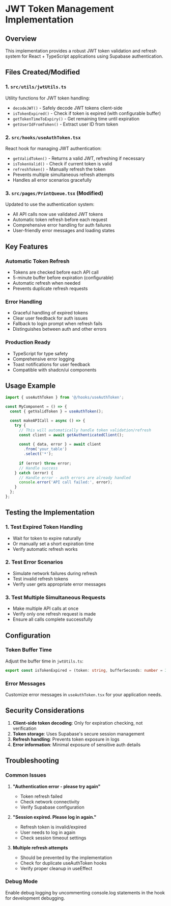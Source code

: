 # JWT Token Management Implementation

## Overview
This implementation provides a robust JWT token validation and refresh system for React + TypeScript applications using Supabase authentication.

## Files Created/Modified

### 1. `src/utils/jwtUtils.ts`
Utility functions for JWT token handling:
- `decodeJWT()` - Safely decode JWT tokens client-side
- `isTokenExpired()` - Check if token is expired (with configurable buffer)
- `getTokenTimeToExpiry()` - Get remaining time until expiration
- `getUserIdFromToken()` - Extract user ID from token

### 2. `src/hooks/useAuthToken.tsx`
React hook for managing JWT authentication:
- `getValidToken()` - Returns a valid JWT, refreshing if necessary
- `isTokenValid()` - Check if current token is valid
- `refreshToken()` - Manually refresh the token
- Prevents multiple simultaneous refresh attempts
- Handles all error scenarios gracefully

### 3. `src/pages/PrintQueue.tsx` (Modified)
Updated to use the authentication system:
- All API calls now use validated JWT tokens
- Automatic token refresh before each request
- Comprehensive error handling for auth failures
- User-friendly error messages and loading states

## Key Features

### Automatic Token Refresh
- Tokens are checked before each API call
- 5-minute buffer before expiration (configurable)
- Automatic refresh when needed
- Prevents duplicate refresh requests

### Error Handling
- Graceful handling of expired tokens
- Clear user feedback for auth issues
- Fallback to login prompt when refresh fails
- Distinguishes between auth and other errors

### Production Ready
- TypeScript for type safety
- Comprehensive error logging
- Toast notifications for user feedback
- Compatible with shadcn/ui components

## Usage Example

```typescript
import { useAuthToken } from '@/hooks/useAuthToken';

const MyComponent = () => {
  const { getValidToken } = useAuthToken();

  const makeAPICall = async () => {
    try {
      // This will automatically handle token validation/refresh
      const client = await getAuthenticatedClient();
      
      const { data, error } = await client
        .from('your_table')
        .select('*');
        
      if (error) throw error;
      // Handle success
    } catch (error) {
      // Handle error - auth errors are already handled
      console.error('API call failed:', error);
    }
  };
};
```

## Testing the Implementation

### 1. Test Expired Token Handling
- Wait for token to expire naturally
- Or manually set a short expiration time
- Verify automatic refresh works

### 2. Test Error Scenarios
- Simulate network failures during refresh
- Test invalid refresh tokens
- Verify user gets appropriate error messages

### 3. Test Multiple Simultaneous Requests
- Make multiple API calls at once
- Verify only one refresh request is made
- Ensure all calls complete successfully

## Configuration

### Token Buffer Time
Adjust the buffer time in `jwtUtils.ts`:
```typescript
export const isTokenExpired = (token: string, bufferSeconds: number = 300)
```

### Error Messages
Customize error messages in `useAuthToken.tsx` for your application needs.

## Security Considerations

1. **Client-side token decoding**: Only for expiration checking, not verification
2. **Token storage**: Uses Supabase's secure session management
3. **Refresh handling**: Prevents token exposure in logs
4. **Error information**: Minimal exposure of sensitive auth details

## Troubleshooting

### Common Issues

1. **"Authentication error - please try again"**
   - Token refresh failed
   - Check network connectivity
   - Verify Supabase configuration

2. **"Session expired. Please log in again."**
   - Refresh token is invalid/expired
   - User needs to log in again
   - Check session timeout settings

3. **Multiple refresh attempts**
   - Should be prevented by the implementation
   - Check for duplicate useAuthToken hooks
   - Verify proper cleanup in useEffect

### Debug Mode
Enable debug logging by uncommenting console.log statements in the hook for development debugging.